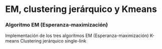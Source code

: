# EM, clustering jerárquico y Kmeans
### Algoritmo EM (Esperanza-maximización)

Implementación de los tres algoritmos
EM (Esperanza-maximización)
K-means
Clustering jerárquico single-link
